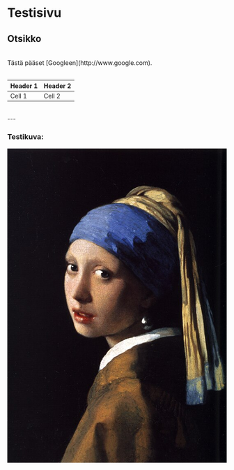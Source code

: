 # Testisivu

## Otsikko

<br>
Tästä pääset [Googleen](http://www.google.com).
<br>
<br>

| Header 1 | Header 2 |
| -------- | -------- |
| Cell 1   | Cell 2   |
<br>
---
<br>

### Testikuva:
<img src="kuva.jpg">
